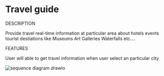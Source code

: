 # Travel guide

DESCRIPTION

Provide travel real-time information at particular area about hotels events tourist destiations like Museums Art Galleries Waterfalls etc....


FEATURES

User will able to get travel information when user select an particular city


![sequence diagram drawio](https://user-images.githubusercontent.com/67577934/142212758-9b9c72a3-ccdf-4478-8d0f-9dd825a6080a.png)
